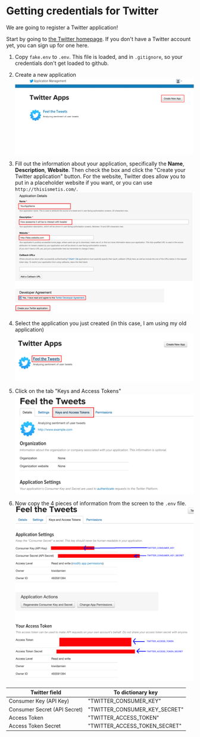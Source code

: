 # Getting credentials for Twitter

We are going to register a Twitter application!

Start by going to [the Twitter homepage](http://app.twitter.com/). If you don't have a Twitter account yet, you can sign up for one here.

1. Copy `fake.env` to `.env`. This file is loaded, and in `.gitignore`, so your credentials don't get loaded to github.

2. Create a new application
![create new app button](./images/twitter_create_app.png)

3. Fill out the information about your application, specifically the **Name**, **Description**, **Website**. Then check the box and click the "Create your Twitter application" button. For the website, Twitter does allow you to put in a placeholder website if you want, or you can use `http://thisismetis.com/`.
![fill in app info](./images/twitter_app_info.png)

4. Select the application you just created (in this case, I am using my old application)
![get application](./images/twitter_go_to_app.png)

5. Click on the tab "Keys and Access Tokens"
![go to keys and tokens](./images/twitter_keys.png)

6. Now copy the 4 pieces of information from the screen to the `.env` file.
![copy info](./images/twitter_cred.png)

| Twitter field | To dictionary key |
|---|---|
| Consumer Key (API Key) | "TWITTER_CONSUMER_KEY" |
| Consumer Secret (API Secret) | "TWITTER_CONSUMER_KEY_SECRET" |
| Access Token | "TWITTER_ACCESS_TOKEN" |
| Access Token Secret | "TWITTER_ACCESS_TOKEN_SECRET" |

